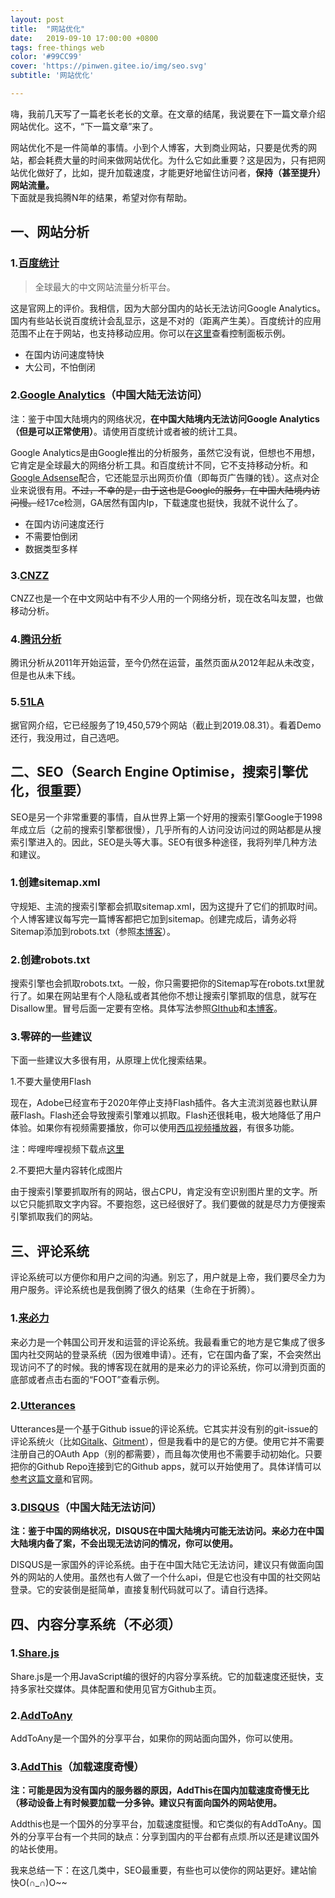 ```yaml
---
layout: post
title:  "网站优化"
date:   2019-09-10 17:00:00 +0800
tags: free-things web
color: '#99CC99'
cover: 'https://pinwen.gitee.io/img/seo.svg'
subtitle: '网站优化'

---
```


嗨，我前几天写了一篇老长老长的文章。在文章的结尾，我说要在下一篇文章介绍网站优化。这不，“下一篇文章”来了。<br>

网站优化不是一件简单的事情。小到个人博客，大到商业网站，只要是优秀的网站，都会耗费大量的时间来做网站优化。为什么它如此重要？这是因为，只有把网站优化做好了，比如，提升加载速度，才能更好地留住访问者，**保持（甚至提升）网站流量。**<br>
下面就是我捣腾N年的结果，希望对你有帮助。<br>

## 一、网站分析<br>

### 1.[百度统计](https://tongji.baidu.com)<br>

> 全球最大的中文网站流量分析平台。<br>

这是官网上的评价。我相信，因为大部分国内的站长无法访问Google Analytics。国内有些站长说百度统计会乱显示，这是不对的（距离产生美）。百度统计的应用范围不止在于网站，也支持移动应用。你可以在[这里](https://tongji.baidu.com/web/demo/overview/index?siteId=5503017)查看控制面板示例。<br>

- 在国内访问速度特快<br>
- 大公司，不怕倒闭<br>

### 2.[Google Analytics](https://analytics.google.com/)（中国大陆无法访问）<br>

注：鉴于中国大陆境内的网络状况，**在中国大陆境内无法访问Google Analytics（但是可以正常使用）**。请使用百度统计或者被的统计工具。<br>

Google Analytics是由Google推出的分析服务，虽然它没有说，但想也不用想，它肯定是全球最大的网络分析工具。和百度统计不同，它不支持移动分析。和[Google Adsense](https://www.google.cn/adsense)配合，它还能显示出网页价值（即每页广告赚的钱）。这点对企业来说很有用。~~不过，不幸的是，由于这也是Google的服务，在中国大陆境内访问慢。~~经17ce检测，GA居然有国内Ip，下载速度也挺快，我就不说什么了。<br>

- 在国内访问速度还行<br>
- 不需要怕倒闭<br>
- 数据类型多样<br>

### 3.[CNZZ](https://web.umeng.com/main.php?c=user&a=index)<br>

CNZZ也是一个在中文网站中有不少人用的一个网络分析，现在改名叫友盟，也做移动分析。<br>

### 4.[腾讯分析](https://ta.qq.com/analysis/index)<br>

腾讯分析从2011年开始运营，至今仍然在运营，虽然页面从2012年起从未改变，但是也从未下线。<br>

### 5.[51LA](https://www.51.la/)<br>

据官网介绍，它已经服务了19,450,579个网站（截止到2019.08.31）。看着Demo还行，我没用过，自己选吧。<br>

## 二、SEO（Search Engine Optimise，搜索引擎优化，很重要）<br>

SEO是另一个非常重要的事情，自从世界上第一个好用的搜索引擎Google于1998年成立后（之前的搜索引擎都很慢），几乎所有的人访问没访问过的网站都是从搜索引擎进入的。因此，SEO是头等大事。SEO有很多种途径，我将列举几种方法和建议。<br>

### 1.创建sitemap.xml<br>

守规矩、主流的搜索引擎都会抓取sitemap.xml，因为这提升了它们的抓取时间。个人博客建议每写完一篇博客都把它加到sitemap。创建完成后，请务必将Sitemap添加到robots.txt（参照[本博客](https://pinwen.cc/robots.txt)）。<br>

### 2.创建robots.txt<br>

搜索引擎也会抓取robots.txt。一般，你只需要把你的Sitemap写在robots.txt里就行了。如果在网站里有个人隐私或者其他你不想让搜索引擎抓取的信息，就写在Disallow里。冒号后面一定要有空格。具体写法参照[GIthub](https://github.com/robots.txt)和[本博客](https://pinwen.cc/robots.txt)。<br>

### 3.零碎的一些建议<br>

下面一些建议大多很有用，从原理上优化搜索结果。<br>

1.不要大量使用Flash<br>

现在，Adobe已经宣布于2020年停止支持Flash插件。各大主流浏览器也默认屏蔽Flash。Flash还会导致搜索引擎难以抓取。Flash还很耗电，极大地降低了用户体验。如果你有视频需要播放，你可以使用[西瓜视频播放器](https://h5player.bytedance.com/)，有很多功能。<br>

注：哔哩哔哩视频下载点[这里](https://pinwen.cc/2019/09/15/%E4%B8%8B%E8%BD%BD%E5%93%94%E5%93%A9%E5%93%94%E5%93%A9%E8%A7%86%E9%A2%91.html)<br>

2.不要把大量内容转化成图片<br>

由于搜索引擎要抓取所有的网站，很占CPU，肯定没有空识别图片里的文字。所以它只能抓取文字内容。不要抱怨，这已经很好了。我们要做的就是尽力方便搜索引擎抓取我们的网站。<br>

## 三、评论系统<br>

评论系统可以方便你和用户之间的沟通。别忘了，用户就是上帝，我们要尽全力为用户服务。评论系统也是我倒腾了很久的结果（生命在于折腾）。<br>

### 1.[来必力](https://www.livere.com/)<br>

来必力是一个韩国公司开发和运营的评论系统。我最看重它的地方是它集成了很多国内社交网站的登录系统（因为很难申请）。还有，它在国内备了案，不会突然出现访问不了的时候。我的博客现在就用的是来必力的评论系统，你可以滑到页面的底部或者点击右面的“FOOT”查看示例。<br>

### 2.[Utterances](https://utteranc.es/)<br>

Utterances是一个基于Github issue的评论系统。它其实并没有别的git-issue的评论系统火（比如[Gitalk](https://github.com/gitalk/gitalk)、[Gitment](https://github.com/imsun/gitment)），但是我看中的是它的方便。使用它并不需要注册自己的OAuth App（别的都需要），而且每次使用也不需要手动初始化。只要把你的Github Repo连接到它的Github apps，就可以开始使用了。具体详情可以[参考这篇文章](https://nusr.github.io/post/2019/2019-05-04-utterances-introduce/)和官网。<br>

### 3.[DISQUS](https://disqus.com)（中国大陆无法访问）<br>

**注：鉴于中国的网络状况，DISQUS在中国大陆境内可能无法访问。来必力在中国大陆境内备了案，不会出现无法访问的情况，你可以使用。**<br>

DISQUS是一家国外的评论系统。由于在中国大陆它无法访问，建议只有做面向国外的网站的人使用。虽然也有人做了一个什么api，但是它也没有中国的社交网站登录。它的安装倒是挺简单，直接复制代码就可以了。请自行选择。<br>

## 四、内容分享系统（不必须）<br>

### 1.[Share.js](https://github.com/overtrue/share.js)<br>

Share.js是一个用JavaScript编的很好的内容分享系统。它的加载速度还挺快，支持多家社交媒体。具体配置和使用见官方Github主页。<br>

### 2.[AddToAny](https://www.addtoany.com/)<br>

AddToAny是一个国外的分享平台，如果你的网站面向国外，你可以使用。<br>

### 3.[AddThis](https://www.addthis.com/)（加载速度奇慢）<br>

**注：可能是因为没有国内的服务器的原因，AddThis在国内加载速度奇慢无比（移动设备上有时候要加载一分多钟。建议只有面向国外的网站使用。**<br>

Addthis也是一个国外的分享平台，加载速度挺慢。和它类似的有AddToAny。国外的分享平台有一个共同的缺点：分享到国内的平台都有点烦.所以还是建议国外的站长使用。<br>

我来总结一下：在这几类中，SEO最重要，有些也可以使你的网站更好。建站愉快O(∩_∩)O~~<br>
